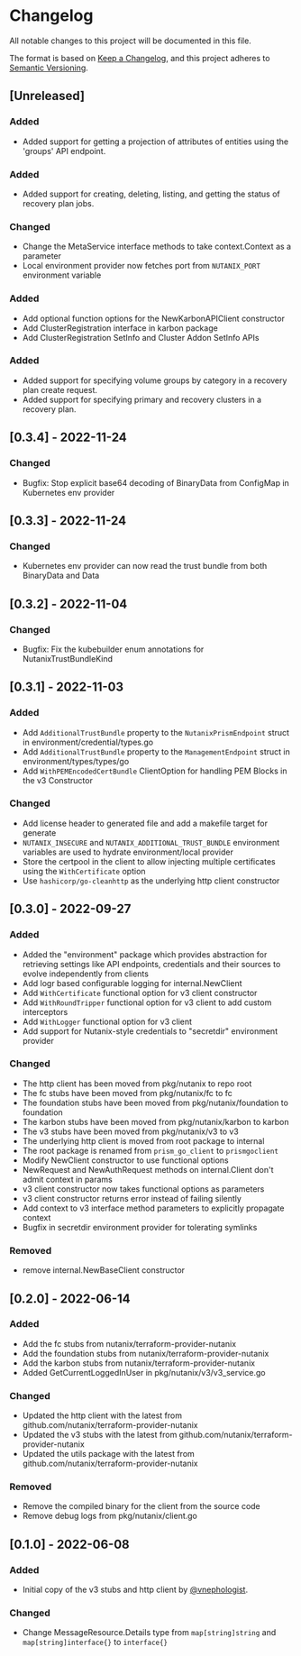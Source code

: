 # Changelog
All notable changes to this project will be documented in this file.

The format is based on [Keep a Changelog](https://keepachangelog.com/en/1.0.0/),
and this project adheres to [Semantic Versioning](https://semver.org/spec/v2.0.0.html).

## [Unreleased]
### Added
- Added support for getting a projection of attributes of entities using the 'groups' API endpoint.

### Added
- Added support for creating, deleting, listing, and getting the status of recovery plan jobs.

### Changed
- Change the MetaService interface methods to take context.Context as a parameter
- Local environment provider now fetches port from `NUTANIX_PORT` environment variable

### Added
- Add optional function options for the NewKarbonAPIClient constructor
- Add ClusterRegistration interface in karbon package
- Add ClusterRegistration SetInfo and Cluster Addon SetInfo APIs

### Added
- Added support for specifying volume groups by category in a recovery plan create request.
- Added support for specifying primary and recovery clusters in a recovery plan.

## [0.3.4] - 2022-11-24
### Changed
- Bugfix: Stop explicit base64 decoding of BinaryData from ConfigMap in Kubernetes env provider

## [0.3.3] - 2022-11-24
### Changed
- Kubernetes env provider can now read the trust bundle from both BinaryData and Data


## [0.3.2] - 2022-11-04
### Changed
- Bugfix: Fix the kubebuilder enum annotations for NutanixTrustBundleKind

## [0.3.1] - 2022-11-03
### Added
- Add `AdditionalTrustBundle` property to the `NutanixPrismEndpoint` struct in environment/credential/types.go
- Add `AdditionalTrustBundle` property to the `ManagementEndpoint` struct in environment/types/types/go
- Add `WithPEMEncodedCertBundle` ClientOption for handling PEM Blocks in the v3 Constructor

### Changed
- Add license header to generated file and add a makefile target for generate
- `NUTANIX_INSECURE` and `NUTANIX_ADDITIONAL_TRUST_BUNDLE` environment variables are used to hydrate environment/local provider
- Store the certpool in the client to allow injecting multiple certificates using the `WithCertificate` option
- Use `hashicorp/go-cleanhttp` as the underlying http client constructor

## [0.3.0] - 2022-09-27
### Added
- Added the "environment" package which provides abstraction for retrieving settings like API endpoints, credentials and their sources to evolve independently from clients
- Add logr based configurable logging for internal.NewClient
- Add `WithCertificate` functional option for v3 client constructor
- Add `WithRoundTripper` functional option for v3 client to add custom interceptors
- Add `WithLogger` functional option for v3 client
- Add support for Nutanix-style credentials to "secretdir" environment provider

### Changed
- The http client has been moved from pkg/nutanix to repo root
- The fc stubs have been moved from pkg/nutanix/fc to fc
- The foundation stubs have been moved from pkg/nutanix/foundation to foundation
- The karbon stubs have been moved from pkg/nutanix/karbon to karbon
- The v3 stubs have been moved from pkg/nutanix/v3 to v3
- The underlying http client is moved from root package to internal
- The root package is renamed from `prism_go_client` to `prismgoclient`
- Modify NewClient constructor to use functional options
- NewRequest and NewAuthRequest methods on internal.Client don't admit context in params
- v3 client constructor now takes functional options as parameters
- v3 client constructor returns error instead of failing silently
- Add context to v3 interface method parameters to explicitly propagate context
- Bugfix in secretdir environment provider for tolerating symlinks

### Removed
- remove internal.NewBaseClient constructor

## [0.2.0] - 2022-06-14
### Added
- Add the fc stubs from nutanix/terraform-provider-nutanix
- Add the foundation stubs from nutanix/terraform-provider-nutanix
- Add the karbon stubs from nutanix/terraform-provider-nutanix
- Added GetCurrentLoggedInUser in pkg/nutanix/v3/v3_service.go

### Changed
- Updated the http client with the latest from github.com/nutanix/terraform-provider-nutanix
- Updated the v3 stubs with the latest from github.com/nutanix/terraform-provider-nutanix
- Updated the utils package with the latest from github.com/nutanix/terraform-provider-nutanix

### Removed
- Remove the compiled binary for the client from the source code
- Remove debug logs from pkg/nutanix/client.go


## [0.1.0] - 2022-06-08
### Added
- Initial copy of the v3 stubs and http client by [@vnephologist](https://github.com/vnephologist).

### Changed
- Change MessageResource.Details type from `map[string]string` and `map[string]interface{}` to `interface{}`

